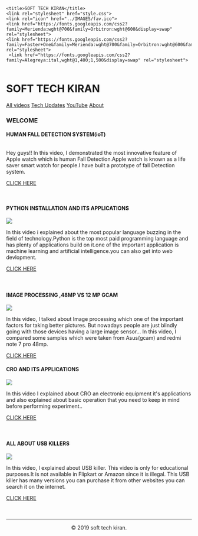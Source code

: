 
<!DOCTYPE html>
<html lang="en" dir="ltr">
  <head>
    <meta charset="utf-8">

    <title>SOFT TECH KIRAN</title>
    <link rel="stylesheet" href="style.css">
    <link rel="icon" href="../IMAGES/fav.ico">
    <link href="https://fonts.googleapis.com/css2?family=Merienda:wght@700&family=Orbitron:wght@600&display=swap" rel="stylesheet">
    <link href="https://fonts.googleapis.com/css2?family=Faster+One&family=Merienda:wght@700&family=Orbitron:wght@600&family=Saira+Stencil+One&family=Vast+Shadow&display=swap" rel="stylesheet">
     <link href="https://fonts.googleapis.com/css2?family=Alegreya:ital,wght@1,400;1,500&display=swap" rel="stylesheet">
  </head>
  <body>
    <div class="top-container">
        <img id="softimg" src="../IMAGES/circle-cropped.png" alt="">
        <h1>SOFT TECH KIRAN</h1>
        <a id="video" href="https://saikiran-patro.github.io/SOFT_TECH_KIRAN/"target="_blank">All videos</a>
        <a id="technews" href="tech update.html">Tech Updates</a>
        <a id="trend" href="https://www.youtube.com/channel/UCPv9XuCE1Cho5QDYBcqWphA/featured"target="_blank">YouTube</a>
        <a id="About" href="https://ul8lzizfmwjfy8xajdjtja-on.drv.tw/www.myweb2.com/temp.html" target="_blank">About</a>

   </div>
    <div class="middile-container">
      <h3 id="wel" >WELCOME</h3>

  <h4>HUMAN FALL DETECTION SYSTEM(ioT)</h4>
    <img src="../IMAGES/2020-05-21_07-54-38.jpg" alt="" id="humanfall">
     <p>


  Hey guys!!
          In this video, I demonstrated the most innovative feature of Apple watch which is human Fall Detection.Apple watch is known as a life saver smart watch for people.I have built a prototype of  fall Detection system.
          </p>

  <a href="https://www.youtube.com/watch?v=schAiYABB6k" target="_blank" id="at">CLICK HERE</a>


  <br/>
     <h4>PYTHON INSTALLATION AND ITS APPLICATIONS</h4>
        <img src="../IMAGES/2019-08-24_23-29-47.jpg">
        <p>
        In this video i explained about the most popular language buzzing in the field of technology.Python is the top most paid programming language and has plenty of applications build on it.one of the important application is machine learning and artificial intelligence.you can also get into web devlopment.
        </p>

   <a href="https://www.youtube.com/watch?v=schAiYABB6k" target="_blank" id="at">CLICK HERE</a>
   <br/>
   <br/>
    <br/>




   <h4>IMAGE PROCESSING ,48MP VS 12 MP GCAM</h4>
   <img src="../IMAGES/2020-01-12_04-01-16.jpg">
    <p>
          In this video, I talked about Image processing which one of the important factors for taking better pictures. But nowadays people are just blindly going with those devices having a large image sensor...
          In this video, I compared some samples which were taken from Asus(gcam) and redmi note 7 pro 48mp.
        </p>

  <a href="https://www.youtube.com/watch?v=hfe65wV-Lps&t=312s" target="_blank" id="at">CLICK HERE</a>
   <h4>CRO AND ITS APPLICATIONS</h4>
     <img src="../IMAGES/1567312485211.jpg">
          <p>
            In this video I explained about CRO an electronic equipment it's applications and also explained about basic operation that you need to keep in mind before performing experiment..
          </p>

   <a href="https://www.youtube.com/watch?v=aPOq7uO5_FE" target="_blank" id="at">CLICK HERE</a>
          <br/>
          <br/>
          <br/>
          <h4>ALL ABOUT USB KILLERS</h4>
          <img src="../IMAGES/2019-08-25_01-34-00.jpg">
          <p>
            In this video, I explained about USB killer. This video is only for educational purposes.It is not available in Flipkart or Amazon since it is illegal. This USB killer has many versions you can purchase it from other websites you can search it on the internet.
          </p>

  <a href="https://www.youtube.com/watch?v=l-O0aOMhzsQ" target="_blank" id="at">CLICK HERE</a>
    <br/>
     <br/>
     <br/>
          <hr />
   <div class="bottom-container">
          <center>
            <p id="copy">© 2019 soft tech kiran.</p>
          </center>
        </div>



 </div>


  </body>
</html>
